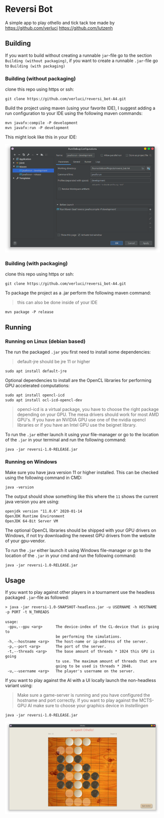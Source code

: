 # Reversi Bot

A simple app to play othello and tick tack toe made by 
https://github.com/verluci
https://github.com/lutzenh

## Building

If you want to build without creating a runnable `jar`-file go to the section `Building (without packaging)`, if you want to create a runnable `.jar`-file go to `Building (with packaging)`

### Building (without packaging)

clone this repo using https or ssh:

```
git clone https://github.com/verluci/reversi_bot-A4.git
```

Build the project using maven (using your favorite IDE), I suggest adding a run configuration to your IDE using the following maven commands:

```
mvn javafx:compile -P development
mvn javafx:run -P development
```

This might look like this in your IDE:

![](images/run-configuration-idea.png)

### Building (with packaging)

clone this repo using https or ssh:

```
git clone https://github.com/verluci/reversi_bot-A4.git
```

To package the project as a .jar perform the following maven command:

> this can also be done inside of your IDE

```
mvn package -P release
```

## Running

### Running on Linux (debian based)

The run the packaged `.jar` you first need to install some dependencies:

> default-jre should be jre 11 or higher

```
sudo apt install default-jre
```

Optional dependencies to install are the OpenCL libraries for performing GPU accelerated computations:

```
sudo apt install opencl-icd
sudo apt install ocl-icd-opencl-dev
```

> opencl-icd is a virtual package, you have to choose the right package depending on your GPU. The mesa drivers should work for most AMD GPU's. If you have an NVIDIA GPU use one of the nvidia opencl libraries or if you have an Intel GPU use the beignet library.

To run the `.jar` either launch it using your file-manager or go to the location of the `.jar` in your terminal and run the following command:

```
java -jar reversi-1.0-RELEASE.jar
```

### Running on Windows

Make sure you have java version 11 or higher installed. This can be checked using the following command in CMD:

```
java -version
```

The output should show something like this where the `11` shows the current java version you are using:

```
openjdk version "11.0.6" 2020-01-14
OpenJDK Runtime Environment
OpenJDK 64-Bit Server VM
```

The optional OpenCL libraries should be shipped with your GPU drivers on Windows, if not try downloading the newest GPU drivers from the website of your gpu-vendor.

To run the `.jar` either launch it using Windows file-manager or go to the location of the `.jar` in your cmd and run the following command:

```
java -jar reversi-1.0-RELEASE.jar
```

## Usage

If you want to play against other players in a tournament use the headless packaged `.jar`-file as followed:

```
> java -jar reversi-1.0-SNAPSHOT-headless.jar -u USERNAME -h HOSTNAME -p PORT -t N_THREADS

usage:
 -gpu,--gpu <arg>      The device-index of the CL-device that is going to
                       be performing the simulations.
 -h,--hostname <arg>   The host-name or ip-address of the server.
 -p,--port <arg>       The port of the server.
 -t,--threads <arg>    The base amount of threads * 1024 this GPU is going
                       to use. The maximum amount of threads that are
                       going to be used is threads * 2048.
 -u,--username <arg>   The player's username on the server.
```

If you want to play against the AI with a UI locally launch the non-headless variant using:

> Make sure a game-server is running and you have configured the hostname and port correctly. If you want to play against the MCTS-GPU AI make sure to choose your graphics device in *Instellingen*

```
java -jar reversi-1.0-RELEASE.jar
```

![](images/reversi-game-screenshot.png)
